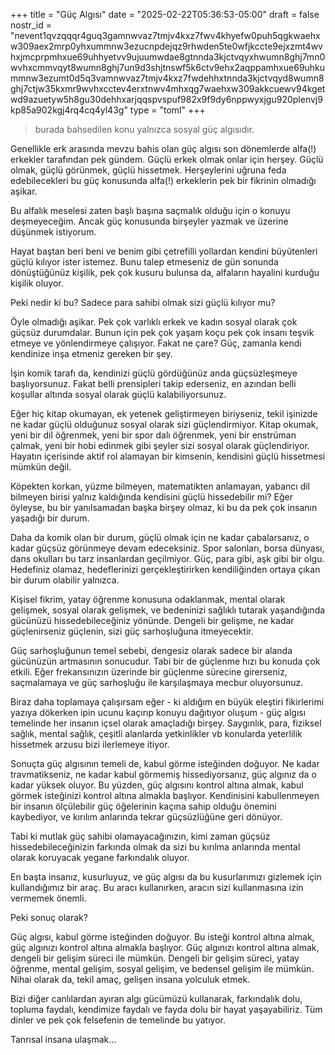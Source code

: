 +++
title = "Güç Algısı"
date = "2025-02-22T05:36:53-05:00"
draft = false
nostr_id = "nevent1qvzqqqr4guq3gamnwvaz7tmjv4kxz7fwv4khyefw0puh5qgkwaehxw309aex2mrp0yhxummnw3ezucnpdejqz9rhwden5te0wfjkccte9ejxzmt4wvhxjmcprpmhxue69uhhyetvv9ujuumwdae8gtnnda3kjctvqyxhwumn8ghj7mn0wvhxcmmvqyt8wumn8ghj7un9d3shjtnswf5k6ctv9ehx2aqppamhxue69uhkummnw3ezumt0d5q3vamnwvaz7tmjv4kxz7fwdehhxtnnda3kjctvqyd8wumn8ghj7ctjw35kxmr9wvhxcctev4erxtnwv4mhxqg7waehxw309akkcuewv94kgetwd9azuetyw5h8gu30dehhxarjqqspvspuf982x9f9dy6nppwyxjgu920plenvj9kp85a902kgj4rq4cq4yl43g"
type = "toml"
+++

> burada bahsedilen konu yalnızca sosyal güç algısıdır. 


Genellikle erk arasında mevzu bahis olan güç algısı son dönemlerde alfa(!) erkekler tarafından pek gündem. Güçlü erkek olmak onlar için herşey. Güçlü olmak, güçlü görünmek, güçlü hissetmek. Herşeylerini uğruna feda edebilecekleri bu güç konusunda alfa(!) erkeklerin pek bir fikrinin olmadığı aşikar. 

Bu alfalık meselesi zaten başlı başına saçmalık olduğu için o konuyu deşmeyeceğim. Ancak güç konusunda birşeyler yazmak ve üzerine düşünmek istiyorum. 

Hayat baştan beri beni ve benim gibi çetrefilli yollardan kendini büyütenleri güçlü kılıyor ister istemez. Bunu talep etmeseniz de gün sonunda dönüştüğünüz kişilik, pek çok kusuru bulunsa da, alfaların hayalini kurduğu kişilik oluyor. 

Peki nedir ki bu? Sadece para sahibi olmak sizi güçlü kılıyor mu? 

Öyle olmadığı aşikar. Pek çok varlıklı erkek ve kadın sosyal olarak çok güçsüz durumdalar. Bunun için pek çok yaşam koçu pek çok insanı teşvik etmeye ve yönlendirmeye çalışıyor. Fakat ne çare? Güç, zamanla kendi kendinize inşa etmeniz gereken bir şey. 

İşin komik tarafı da, kendinizi güçlü gördüğünüz anda güçsüzleşmeye başlıyorsunuz. Fakat belli prensipleri takip ederseniz, en azından belli koşullar altında sosyal olarak güçlü kalabiliyorsunuz. 

Eğer hiç kitap okumayan, ek yetenek geliştirmeyen biriyseniz, tekil işinizde ne kadar güçlü olduğunuz sosyal olarak sizi güçlendirmiyor. Kitap okumak, yeni bir dil öğrenmek, yeni bir spor dalı öğrenmek, yeni bir enstrüman çalmak, yeni bir hobi edinmek gibi şeyler sizi sosyal olarak güçlendiriyor. Hayatın içerisinde aktif rol alamayan bir kimsenin, kendisini güçlü hissetmesi mümkün değil.

Köpekten korkan, yüzme bilmeyen, matematikten anlamayan, yabancı dil bilmeyen birisi yalnız kaldığında kendisini güçlü hissedebilir mi? Eğer öyleyse, bu bir yanılsamadan başka birşey olmaz, ki bu da pek çok insanın yaşadığı bir durum.

Daha da komik olan bir durum, güçlü olmak için ne kadar çabalarsanız, o kadar güçsüz görünmeye devam edeceksiniz. Spor salonları, borsa dünyası, dans okulları bu tarz insanlardan geçilmiyor. Güç, para gibi, aşk gibi bir olgu. Hedefiniz olamaz, hedeflerinizi gerçekleştirirken kendiliğinden ortaya çıkan bir durum olabilir yalnızca. 

Kişisel fikrim, yatay öğrenme konusuna odaklanmak, mental olarak gelişmek, sosyal olarak gelişmek, ve bedeninizi sağlıklı tutarak yaşandığında gücünüzü hissedebileceğiniz yönünde. Dengeli bir gelişme, ne kadar güçlenirseniz güçlenin, sizi güç sarhoşluğuna itmeyecektir. 

Güç sarhoşluğunun temel sebebi, dengesiz olarak sadece bir alanda gücünüzün artmasının sonucudur. Tabi bir de güçlenme hızı bu konuda çok etkili. Eğer frekansınızın üzerinde bir güçlenme sürecine girerseniz, saçmalamaya ve güç sarhoşluğu ile karşılaşmaya mecbur oluyorsunuz. 

Biraz daha toplamaya çalışırsam eğer - ki aldığım en büyük eleştiri fikirlerimi yazıya dökerken ipin ucunu kaçırıp konuyu dağıtıyor oluşum - güç algısı temelinde her insanın içsel olarak amaçladığı birşey. Saygınlık, para, fiziksel sağlık, mental sağlık, çeşitli alanlarda yetkinlikler vb konularda yeterlilik hissetmek arzusu bizi ilerlemeye itiyor. 

Sonuçta güç algısının temeli de, kabul görme isteğinden doğuyor. Ne kadar travmatikseniz, ne kadar kabul görmemiş hissediyorsanız, güç algınız da o kadar yüksek oluyor. Bu yüzden, güç algısını kontrol altına almak, kabul görmek isteğinizi kontrol altına almakla başlıyor. Kendinisini kabullenmeyen bir insanın ölçülebilir güç öğelerinin kaçına sahip olduğu önemini kaybediyor, ve kırılım anlarında tekrar güçsüzlüğüne geri dönüyor. 

Tabi ki mutlak güç sahibi olamayacağınızın, kimi zaman güçsüz hissedebileceğinizin farkında olmak da sizi bu kırılma anlarında mental olarak koruyacak yegane farkındalık oluyor. 

En başta insanız, kusurluyuz, ve güç algısı da bu kusurlarımızı gizlemek için kullandığımız bir araç. Bu aracı kullanırken, aracın sizi kullanmasına izin vermemek önemli. 

Peki sonuç olarak?

Güç algısı, kabul görme isteğinden doğuyor. Bu isteği kontrol altına almak, güç algınızı kontrol altına almakla başlıyor. Güç algınızı kontrol altına almak, dengeli bir gelişim süreci ile mümkün. Dengeli bir gelişim süreci, yatay öğrenme, mental gelişim, sosyal gelişim, ve bedensel gelişim ile mümkün. Nihai olarak da, tekil amaç, gelişen insana yolculuk etmek. 

Bizi diğer canlılardan ayıran algı gücümüzü kullanarak, farkındalık dolu, topluma faydalı, kendimize faydalı ve fayda dolu bir hayat yaşayabiliriz. Tüm dinler ve pek çok felsefenin de temelinde bu yatıyor. 

Tanrısal insana ulaşmak...
